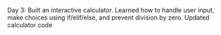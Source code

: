 Day 3: Built an interactive calculator.
Learned how to handle user input, make choices using if/elif/else, and prevent division by zero.
Updated calculator code
